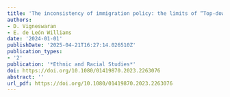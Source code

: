 ```yaml
---
title: 'The inconsistency of immigration policy: the limits of “Top-down” approaches'
authors:
- D. Vigneswaran
- E. de León Williams
date: '2024-01-01'
publishDate: '2025-04-21T16:27:14.026510Z'
publication_types:
- '2'
publication: '*Ethnic and Racial Studies*'
doi: https://doi.org/10.1080/01419870.2023.2263076
abstract: ''
url_pdf: https://doi.org/10.1080/01419870.2023.2263076
---
```

